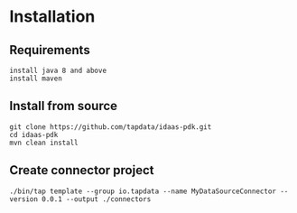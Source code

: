 # Installation


## Requirements
	install java 8 and above
    install maven

## Install from source

	git clone https://github.com/tapdata/idaas-pdk.git
    cd idaas-pdk
    mvn clean install

## Create connector project 

	./bin/tap template --group io.tapdata --name MyDataSourceConnector --version 0.0.1 --output ./connectors
